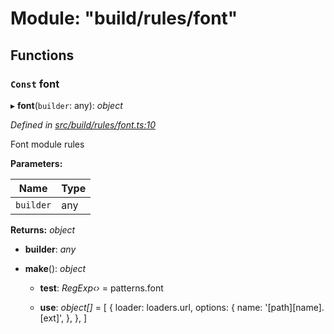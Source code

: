 # Module: "build/rules/font"

## Functions

### `Const` font

▸ **font**(`builder`: any): *object*

*Defined in [src/build/rules/font.ts:10](https://github.com/roots/bud-support/blob/bd00b72/src/build/rules/font.ts#L10)*

Font module rules

**Parameters:**

Name | Type |
------ | ------ |
`builder` | any |

**Returns:** *object*

* **builder**: *any*

* **make**(): *object*

  * **test**: *RegExp‹›* = patterns.font

  * **use**: *object[]* = [
        {
          loader: loaders.url,
          options: {
            name: '[path][name].[ext]',
          },
        },
      ]

